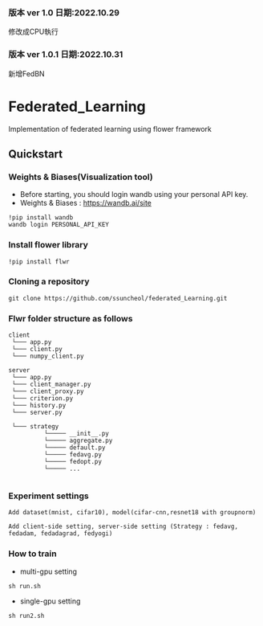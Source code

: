 ### 版本 ver 1.0  日期:2022.10.29

修改成CPU執行


### 版本 ver 1.0.1  日期:2022.10.31

新增FedBN

# Federated_Learning
Implementation of federated learning using flower framework

##  Quickstart 

### Weights & Biases(Visualization tool)

- Before starting, you should login wandb using your personal API key. 
- Weights & Biases : https://wandb.ai/site

```shell
!pip install wandb
wandb login PERSONAL_API_KEY
```

### Install flower library

```shell
!pip install flwr
```

### Cloning a repository

```shell
git clone https://github.com/ssuncheol/federated_Learning.git
```

### Flwr folder structure as follows 


```
client
 └─── app.py           
 └─── client.py
 └─── numpy_client.py 
 
server
 └─── app.py
 └─── client_manager.py
 └─── client_proxy.py
 └─── criterion.py
 └─── history.py
 └─── server.py 
 
 └─── strategy
          └───── __init__.py
          └───── aggregate.py
          └───── default.py 
          └───── fedavg.py
          └───── fedopt.py 
          └───── ...
        
```

### Experiment settings 

```
Add dataset(mnist, cifar10), model(cifar-cnn,resnet18 with groupnorm)
```

```
Add client-side setting, server-side setting (Strategy : fedavg, fedadam, fedadagrad, fedyogi) 
```


### How to train 

- multi-gpu setting
```
sh run.sh 
```

- single-gpu setting 
```
sh run2.sh 
```


